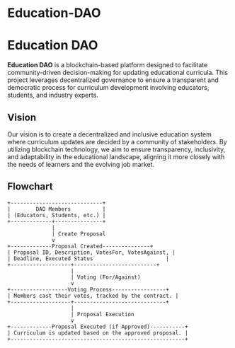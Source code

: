 # Education-DAO

# Education DAO

**Education DAO** is a blockchain-based platform designed to facilitate community-driven decision-making for updating educational curricula. This project leverages decentralized governance to ensure a transparent and democratic process for curriculum development involving educators, students, and industry experts.

## Vision

Our vision is to create a decentralized and inclusive education system where curriculum updates are decided by a community of stakeholders. By utilizing blockchain technology, we aim to ensure transparency, inclusivity, and adaptability in the educational landscape, aligning it more closely with the needs of learners and the evolving job market.

## Flowchart

```plaintext
+-----------------------------+
|        DAO Members          |
| (Educators, Students, etc.) |
+-------------+---------------+
              |
              | Create Proposal
              v
+-------------Proposal Created---------------+
| Proposal ID, Description, VotesFor, VotesAgainst, |
| Deadline, Executed Status                       |
+-------------------+--------------------------+
                    |
                    | Voting (For/Against)
                    v
+------------------Voting Process-----------------+
| Members cast their votes, tracked by the contract. |
+-------------------+-----------------------------+
                    |
                    | Proposal Execution
                    v
+-------------Proposal Executed (if Approved)-----------+
| Curriculum is updated based on the approved proposal. |
+-------------------------------------------------------+
